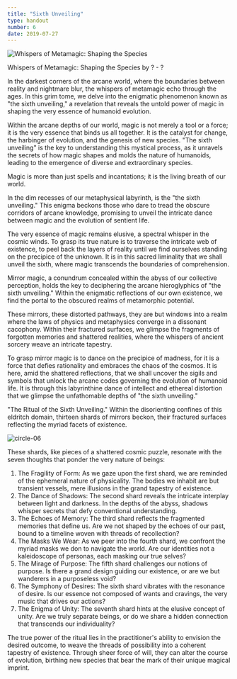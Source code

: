 ```yaml
---
title: "Sixth Unveiling"
type: handout
number: 6
date: 2019-07-27
---
```


![Whispers of Metamagic: Shaping the Species](/session-reports/assets/images/handouts/sixth-unveiling-01.png)

Whispers of Metamagic: Shaping the Species
by ? - ?

In the darkest corners of the arcane world, where the boundaries between reality and nightmare blur, the whispers of metamagic echo through the ages. In this grim tome, we delve into the enigmatic phenomenon known as "the sixth unveiling," a revelation that reveals the untold power of magic in shaping the very essence of humanoid evolution.

Within the arcane depths of our world, magic is not merely a tool or a force; it is the very essence that binds us all together. It is the catalyst for change, the harbinger of evolution, and the genesis of new species. "The sixth unveiling" is the key to understanding this mystical process, as it unravels the secrets of how magic shapes and molds the nature of humanoids, leading to the emergence of diverse and extraordinary species.

Magic is more than just spells and incantations; it is the living breath of our world.

In the dim recesses of our metaphysical labyrinth, is the "the sixth unveiling." This enigma beckons those who dare to tread the obscure corridors of arcane knowledge, promising to unveil the intricate dance between magic and the evolution of sentient life.

The very essence of magic remains elusive, a spectral whisper in the cosmic winds. To grasp its true nature is to traverse the intricate web of existence, to peel back the layers of reality until we find ourselves standing on the precipice of the unknown. It is in this sacred liminality that we shall unveil the sixth, where magic transcends the boundaries of comprehension.

Mirror magic, a conundrum concealed within the abyss of our collective perception, holds the key to deciphering the arcane hieroglyphics of "the sixth unveiling." Within the enigmatic reflections of our own existence, we find the portal to the obscured realms of metamorphic potential.

These mirrors, these distorted pathways, they are but windows into a realm where the laws of physics and metaphysics converge in a dissonant cacophony. Within their fractured surfaces, we glimpse the fragments of forgotten memories and shattered realities, where the whispers of ancient sorcery weave an intricate tapestry.

To grasp mirror magic is to dance on the precipice of madness, for it is a force that defies rationality and embraces the chaos of the cosmos. It is here, amid the shattered reflections, that we shall uncover the sigils and symbols that unlock the arcane codes governing the evolution of humanoid life. It is through this labyrinthine dance of intellect and ethereal distortion that we glimpse the unfathomable depths of "the sixth unveiling."

"The Ritual of the Sixth Unveiling." Within the disorienting confines of this eldritch domain, thirteen shards of mirrors beckon, their fractured surfaces reflecting the myriad facets of existence.

![circle-06](/session-reports/assets/images/handouts/circle-06.png)

These shards, like pieces of a shattered cosmic puzzle, resonate with the seven thoughts that ponder the very nature of beings:

1. The Fragility of Form: As we gaze upon the first shard, we are reminded of the ephemeral nature of physicality. The bodies we inhabit are but transient vessels, mere illusions in the grand tapestry of existence.
2. The Dance of Shadows: The second shard reveals the intricate interplay between light and darkness. In the depths of the abyss, shadows whisper secrets that defy conventional understanding.
3. The Echoes of Memory: The third shard reflects the fragmented memories that define us. Are we not shaped by the echoes of our past, bound to a timeline woven with threads of recollection?
4. The Masks We Wear: As we peer into the fourth shard, we confront the myriad masks we don to navigate the world. Are our identities not a kaleidoscope of personas, each masking our true selves?
5. The Mirage of Purpose: The fifth shard challenges our notions of purpose. Is there a grand design guiding our existence, or are we but wanderers in a purposeless void?
6. The Symphony of Desires: The sixth shard vibrates with the resonance of desire. Is our essence not composed of wants and cravings, the very music that drives our actions?
7. The Enigma of Unity: The seventh shard hints at the elusive concept of unity. Are we truly separate beings, or do we share a hidden connection that transcends our individuality?

The true power of the ritual lies in the practitioner's ability to envision the desired outcome, to weave the threads of possibility into a coherent tapestry of existence. Through sheer force of will, they can alter the course of evolution, birthing new species that bear the mark of their unique magical imprint.